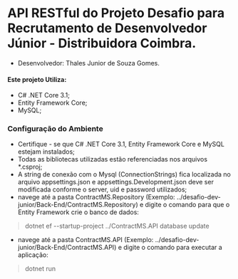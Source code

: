 # API RESTful do Projeto Desafio para Recrutamento de Desenvolvedor Júnior - Distribuidora Coimbra.

- Desenvolvedor: Thales Junior de Souza Gomes.

#### Este projeto Utiliza:

- C# .NET Core 3.1;
- Entity Framework Core;
- MySQL;

### Configuração do Ambiente
- Certifique - se que C# .NET Core 3.1, Entity Framework Core e MySQL estejam instalados;
- Todas as bibliotecas utilizadas estão referenciadas nos arquivos *.csproj;
- A string de conexão com o Mysql (ConnectionStrings) fica localizada no arquivo appsettings.json e appsettings.Development.json deve ser modificada conforme o server, uid e password utilizados;
- navege até a pasta ContractMS.Repository (Exemplo: ../desafio-dev-junior/Back-End/ContractMS.Repository) e digite o comando para que o Entity Framework crie o banco de dados:
> dotnet ef --startup-project ../ContractMS.API database update
- navege até a pasta ContractMS.API (Exemplo: ../desafio-dev-junior/Back-End/ContractMS.API) e digite o comando para executar a aplicação:
> dotnet run 





